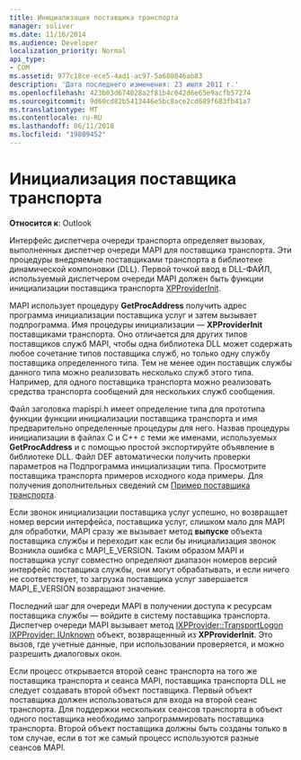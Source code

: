 ```yaml
---
title: Инициализация поставщика транспорта
manager: soliver
ms.date: 11/16/2014
ms.audience: Developer
localization_priority: Normal
api_type:
- COM
ms.assetid: 977c18ce-ece5-4ad1-ac97-5a680846ab83
description: 'Дата последнего изменения: 23 июля 2011 г.'
ms.openlocfilehash: 423b03d674028a2f81b4c042d6e65e9acfb57274
ms.sourcegitcommit: 9d60cd82b5413446e5bc8ace2cd689f683fb41a7
ms.translationtype: MT
ms.contentlocale: ru-RU
ms.lasthandoff: 06/11/2018
ms.locfileid: "19809452"
---
```

# <a name="initializing-the-transport-provider"></a>Инициализация поставщика транспорта

  
  
**Относится к**: Outlook 
  
Интерфейс диспетчера очереди транспорта определяет вызовах, выполненных диспетчер очереди MAPI для поставщика транспорта. Эти процедуры внедряемые поставщиками транспорта в библиотеке динамической компоновки (DLL). Первой точкой ввод в DLL-ФАЙЛ, используемый диспетчером очереди MAPI должен быть функции инициализации поставщика транспорта [XPProviderInit](xpproviderinit.md).
  
MAPI использует процедуру **GetProcAddress** получить адрес программа инициализации поставщика услуг и затем вызывает подпрограмма. Имя процедуры инициализации — **XPProviderInit** поставщиками транспорта. Оно отличается для других типов поставщиков служб MAPI, чтобы одна библиотека DLL может содержать любое сочетание типов поставщика служб, но только одну службу поставщика определенного типа. Тем не менее один поставщик службы данного типа можно реализовать несколько служб этого типа. Например, для одного поставщика транспорта можно реализовать средства транспорта сообщений для нескольких служб сообщения. 
  
Файл заголовка mapispi.h имеет определение типа для прототипа функции функции инициализации поставщика транспорта и имя предварительно определенные процедуры для него. Назвав процедуры инициализации в файлах C и C++ с теми же именами, используемых **GetProcAddress** и с помощью простой экспортируйте объявление в библиотеке DLL. Файл DEF автоматически получить проверки параметров на Подпрограмма инициализации типа. Просмотрите поставщика транспорта примеров исходного кода примеры. Для получения дополнительных сведений см [Пример поставщика транспорта](transport-provider-sample.md).
  
Если звонок инициализации поставщика услуг успешно, но возвращает номер версии интерфейса, поставщика услуг, слишком мало для MAPI для обработки, MAPI сразу же вызывает метод **выпуске** объекта поставщика службы и переходит как если бы инициализация звонок Возникла ошибка с MAPI_E_VERSION. Таким образом MAPI и поставщика услуг совместно определяют диапазон номеров версий интерфейс поставщика службы, они могут обрабатывать, и если ничего не соответствует, то загрузка поставщика услуг завершается MAPI_E_VERSION возвращают значение. 
  
Последний шаг для очереди MAPI в получении доступа к ресурсам поставщика службы — войдите в систему поставщика транспорта. Диспетчер очереди MAPI вызывает метод [IXPProvider::TransportLogon](ixpprovider-transportlogon.md) [IXPProvider: IUnknown](ixpprovideriunknown.md) объект, возвращенный из **XPProviderInit**. Это вызов, где учетные данные, при использовании проверяется, и можно разрешить диалоговых окон.
  
Если процесс открывается второй сеанс транспорта на того же поставщика транспорта и сеанса MAPI, поставщика транспорта DLL не следует создавать второй объект поставщика. Первый объект поставщика должен использоваться для входа на второй сеанс транспорта. Для поддержки нескольких сеансов транспорта в объект одного поставщика необходимо запрограммировать поставщика транспорта. Второй объект поставщика должны быть созданы только в том случае, если в тот же самый процесс используются разные сеансов MAPI.
  

